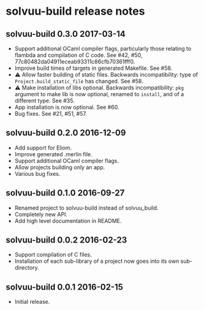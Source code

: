 # solvuu-build release notes

## solvuu-build 0.3.0 2017-03-14
* Support additional OCaml compiler flags, particularly those relating
  to flambda and compilation of C code. See #42, #50,
  77c80482da04911eceab93311c86cfb70361fff0.
* Improve build times of targets in generated Makefile. See #58.
* :warning: Allow faster building of static files. Backwards
  incompatibility: type of `Project.build_static_file` has
  changed. See #58.
* :warning: Make installation of libs optional. Backwards
  incompatibility: `pkg` argument to make lib is now optional, renamed
  to `install`, and of a different type. See #35.
* App installation is now optional. See #60.
* Bug fixes. See #21, #51, #57.

## solvuu-build 0.2.0 2016-12-09
* Add support for Eliom.
* Improve generated .merlin file.
* Support additional OCaml compiler flags.
* Allow projects building only an app.
* Various bug fixes.

## solvuu-build 0.1.0 2016-09-27
* Renamed project to solvuu-build instead of solvuu_build.
* Completely new API.
* Add high level documentation in README.

## solvuu-build 0.0.2 2016-02-23
* Support compilation of C files.
* Installation of each sub-library of a project now goes into its own
  sub-directory.

## solvuu-build 0.0.1 2016-02-15
* Initial release.
